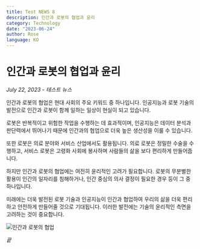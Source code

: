 ```yaml
---
title: Test NEWS 8
description: 인간과 로봇의 협업과 윤리
category: Technology
date: "2023-06-24"
author: Rose
language: KO
---
```


# 인간과 로봇의 협업과 윤리

_July 22, 2023 - 테스트 뉴스_

인간과 로봇의 협업은 현대 사회의 주요 키워드 중 하나입니다. 인공지능과 로봇 기술의 발전으로 인간과 로봇이 함께 일하는 일상이 현실이 되고 있습니다.

로봇은 반복적이고 위험한 작업을 수행하는 데 효과적이며, 인공지능은 데이터 분석과 판단력에서 뛰어나기 때문에 인간과의 협업으로 더욱 높은 생산성을 이룰 수 있습니다.

또한 로봇은 의료 분야와 서비스 산업에서도 활용됩니다. 의료 로봇은 정밀한 수술을 수행하고, 서비스 로봇은 고령화 사회에 봉사하며 사람들의 삶을 보다 편리하게 만들어줍니다.

하지만 인간과 로봇의 협업에는 여전히 윤리적인 고려가 필요합니다. 로봇의 무분별한 활용이 인간의 일자리를 침해하거나, 인간 중심의 의사 결정이 필요한 경우 등이 그 중 하나입니다.

미래에는 더욱 발전된 로봇 기술과 인공지능이 인간과 협업하여 우리의 삶을 더욱 편리하고 안전하게 만들어줄 것으로 기대됩니다. 이러한 발전에는 기술의 윤리적인 측면을 고려하는 것이 중요합니다.

![인간과 로봇의 협업](https://images.unsplash.com/photo-1507146153580-69a1fe6d8aa1?ixlib=rb-4.0.3&ixid=M3wxMjA3fDB8MHxzZWFyY2h8Mnx8aHVtYW4lMjBhbmQlMjByb2JvdHxlbnwwfHwwfHx8MA%3D%3D&auto=format&fit=crop&w=500&q=60)

_끝_
